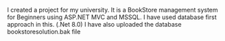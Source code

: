 I created a project for my university. It is a BookStore management system for Beginners using ASP.NET MVC and MSSQL. I have used database first approach in this. (.Net 8.0)
I have also uploaded the database bookstoresolution.bak file
